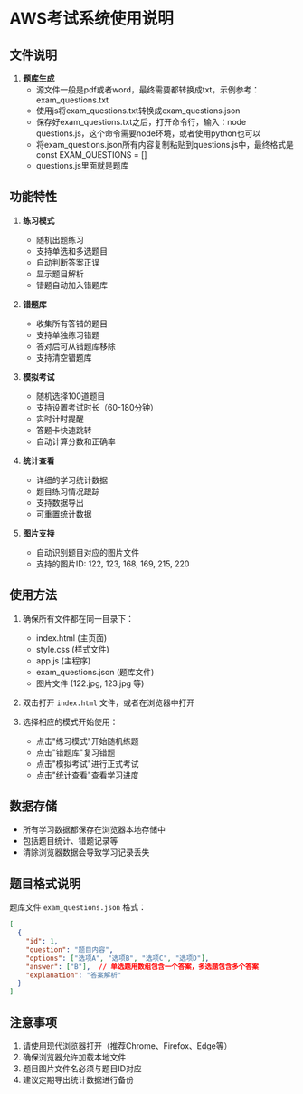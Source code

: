 # AWS考试系统使用说明

## 文件说明

1. **题库生成**
   - 源文件一般是pdf或者word，最终需要都转换成txt，示例参考：exam_questions.txt
   - 使用js将exam_questions.txt转换成exam_questions.json
   - 保存好exam_questions.txt之后，打开命令行，输入：node questions.js，这个命令需要node环境，或者使用python也可以
   - 将exam_questions.json所有内容复制粘贴到questions.js中，最终格式是const EXAM_QUESTIONS = []
   - questions.js里面就是题库

## 功能特性

1. **练习模式**
   - 随机出题练习
   - 支持单选和多选题目
   - 自动判断答案正误
   - 显示题目解析
   - 错题自动加入错题库

2. **错题库**
   - 收集所有答错的题目
   - 支持单独练习错题
   - 答对后可从错题库移除
   - 支持清空错题库

3. **模拟考试**
   - 随机选择100道题目
   - 支持设置考试时长（60-180分钟）
   - 实时计时提醒
   - 答题卡快速跳转
   - 自动计算分数和正确率

4. **统计查看**
   - 详细的学习统计数据
   - 题目练习情况跟踪
   - 支持数据导出
   - 可重置统计数据

5. **图片支持**
   - 自动识别题目对应的图片文件
   - 支持的图片ID: 122, 123, 168, 169, 215, 220

## 使用方法

1. 确保所有文件都在同一目录下：
   - index.html (主页面)
   - style.css (样式文件)
   - app.js (主程序)
   - exam_questions.json (题库文件)
   - 图片文件 (122.jpg, 123.jpg 等)

2. 双击打开 `index.html` 文件，或者在浏览器中打开

3. 选择相应的模式开始使用：
   - 点击"练习模式"开始随机练题
   - 点击"错题库"复习错题
   - 点击"模拟考试"进行正式考试
   - 点击"统计查看"查看学习进度

## 数据存储

- 所有学习数据都保存在浏览器本地存储中
- 包括题目统计、错题记录等
- 清除浏览器数据会导致学习记录丢失

## 题目格式说明

题库文件 `exam_questions.json` 格式：
```json
[
  {
    "id": 1,
    "question": "题目内容",
    "options": ["选项A", "选项B", "选项C", "选项D"],
    "answer": ["B"],  // 单选题用数组包含一个答案，多选题包含多个答案
    "explanation": "答案解析"
  }
]
```

## 注意事项

1. 请使用现代浏览器打开（推荐Chrome、Firefox、Edge等）
2. 确保浏览器允许加载本地文件
3. 题目图片文件名必须与题目ID对应
4. 建议定期导出统计数据进行备份